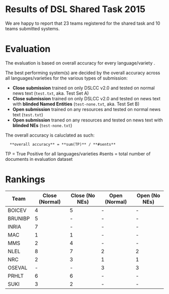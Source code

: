 Results of DSL Shared Task 2015
====

We are happy to report that 23 teams registered for the shared task and 10 teams submitted systems.


Evaluation
=====

The evaluation is based on overall accuracy for every language/variety .

The best performing system(s) are decided by the overall accuracy across all languages/varieties for the various types of submission:
 - **Close submission** trained on only DSLCC v2.0 and tested on normal news text (`test.txt`, aka. Test Set A)
 - **Close submission** trained on only DSLCC v2.0 and tested on news text with **blinded Named Entities** (`test-none.txt`, aka. Test Set B)
 - **Open submission** trained on any resources and tested on normal news text (`test.txt`)
 - **Open submission** traned on any resources and tested on news text with **blinded NEs** (`test-none.txt`)
  
The overall accuracy is caluclated as such: 

      **overall accuracy** = **sum(TP)** / **#sents** 

TP = True Positive for all languages/varieties 
#sents = total number of documents in evaluation dataset 



Rankings
====

Team | Close (Normal) | Close (No NEs) | Open (Normal)  | Open (No NEs)
-----|----------------|----------------|----------------|---------------
BOICEV | 4 | 5 | - | -
BRUNIBP | 5 | - | - | -
INRIA | 7 | - | - | -
MAC | 1 | 1 | - | -
MMS | 2 | 4 | - | -
NLEL | 8 | 7 | 2 | 2
NRC | 2 | 3 | 1 | 1
OSEVAL | - | - | 3 | 3
PRHLT | 6 | 6 | - | -
SUKI | 3 | 2 | - | -


